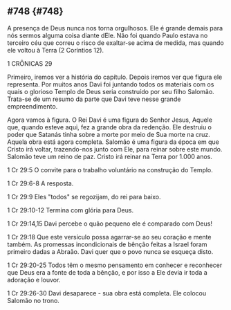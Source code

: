 ## #748 {#748}

A presença de Deus nunca nos torna orgulhosos. Ele é grande demais para nós sermos alguma coisa diante dEle. Não foi quando Paulo estava no terceiro céu que correu o risco de exaltar-se acima de medida, mas quando ele voltou à Terra (2 Coríntios 12).

1 CRÔNICAS 29

Primeiro, iremos ver a história do capítulo. Depois iremos ver que figura ele representa. Por muitos anos Davi foi juntando todos os materiais com os quais o glorioso Templo de Deus seria construído por seu filho Salomão. Trata-se de um resumo da parte que Davi teve nesse grande empreendimento.

Agora vamos à figura. O Rei Davi é uma figura do Senhor Jesus, Aquele que, quando esteve aqui, fez a grande obra da redenção. Ele destruiu o poder que Satanás tinha sobre a morte por meio de Sua morte na cruz. Aquela obra está agora completa. Salomão é uma figura da época em que Cristo irá voltar, trazendo-nos junto com Ele, para reinar sobre este mundo. Salomão teve um reino de paz. Cristo irá reinar na Terra por 1.000 anos.

1 Cr 29:5 O convite para o trabalho voluntário na construção do Templo.

1 Cr 29:6-8 A resposta.

1 Cr 29:9 Eles &quot;todos&quot; se regozijam, do rei para baixo.

1 Cr 29:10-12 Termina com glória para Deus.

1 Cr 29:14,15 Davi percebe o quão pequeno ele é comparado com Deus!

1 Cr 29:18 Que este versículo possa agarrar-se ao seu coração e mente também. As promessas incondicionais de bênção feitas a Israel foram primeiro dadas a Abraão. Davi quer que o povo nunca se esqueça disto.

1 Cr 29:20-25 Todos têm o mesmo pensamento em conhecer e reconhecer que Deus era a fonte de toda a bênção, e por isso a Ele devia ir toda a adoração e louvor.

1 Cr 29:26-30 Davi desaparece - sua obra está completa. Ele colocou Salomão no trono.